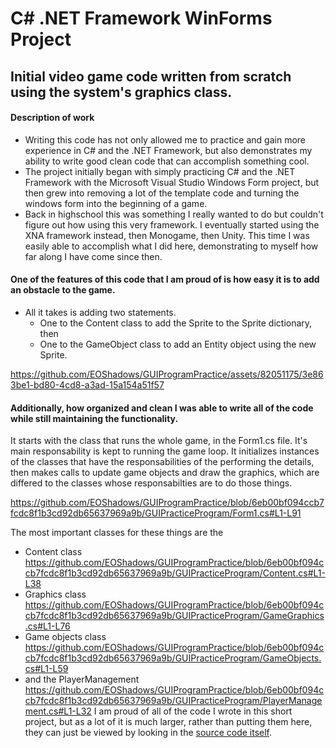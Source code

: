 # C# .NET Framework WinForms Project
## Initial video game code written from scratch using the system's graphics class.

#### Description of work
- Writing this code has not only allowed me to practice and gain more experience in C# and the .NET Framework, but
  also demonstrates my ability to write good clean code that can accomplish something cool.
- The project initially began with simply practicing C# and the .NET Framework with the Microsoft Visual Studio Windows Form project, but then
  grew into removing a lot of the template code and turning the windows form into the beginning of a game.
- Back in highschool this was something I really wanted to do but couldn't figure out how using this very framework.
  I eventually started using the XNA framework instead, then Monogame, then Unity.  This time I was easily able
  to accomplish what I did here, demonstrating to myself how far along I have come since then.

#### One of the features of this code that I am proud of is how easy it is to add an obstacle to the game.
- All it takes is adding two statements.
  - One to the Content class to add the Sprite to the Sprite dictionary, then
  - One to the GameObject class to add an Entity object using the new Sprite.

https://github.com/EOShadows/GUIProgramPractice/assets/82051175/3e863be1-bd80-4cd8-a3ad-15a154a51f57

#### Additionally, how organized and clean I was able to write all of the code while still maintaining the functionality.
It starts with the class that runs the whole game, in the Form1.cs file.
It's main responsability is kept to running the game loop.  It initializes instances of the classes that have the responsabilities
of the performing the details, then makes calls to update game objects and draw the graphics, which are differed to the classes
whose responsabilties are to do those things.

https://github.com/EOShadows/GUIProgramPractice/blob/6eb00bf094ccb7fcdc8f1b3cd92db65637969a9b/GUIPracticeProgram/Form1.cs#L1-L91

The most important classes for these things are the 
- Content class
https://github.com/EOShadows/GUIProgramPractice/blob/6eb00bf094ccb7fcdc8f1b3cd92db65637969a9b/GUIPracticeProgram/Content.cs#L1-L38
- Graphics class
https://github.com/EOShadows/GUIProgramPractice/blob/6eb00bf094ccb7fcdc8f1b3cd92db65637969a9b/GUIPracticeProgram/GameGraphics.cs#L1-L76
- Game objects class
https://github.com/EOShadows/GUIProgramPractice/blob/6eb00bf094ccb7fcdc8f1b3cd92db65637969a9b/GUIPracticeProgram/GameObjects.cs#L1-L59
- and the PlayerManagement
https://github.com/EOShadows/GUIProgramPractice/blob/6eb00bf094ccb7fcdc8f1b3cd92db65637969a9b/GUIPracticeProgram/PlayerManagement.cs#L1-L32
I am proud of all of the code I wrote in this short project, but as a lot of it is much larger, rather than putting them here, they can just be viewed by looking in the [source code itself](GUIPracticeProgram).
